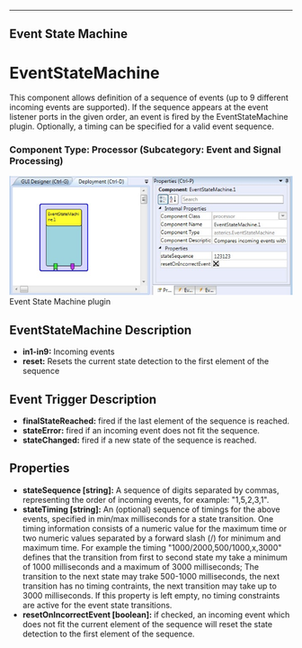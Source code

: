   
---
Event State Machine
---

# EventStateMachine

This component allows definition of a sequence of events (up to 9 different incoming events are supported). If the sequence appears at the event listener ports in the given order, an event is fired by the EventStateMachine plugin. Optionally, a timing can be specified for a valid event sequence.

### Component Type: Processor (Subcategory: Event and Signal Processing)

![Screenshot: EventStateMachine](img/EventStateMachine.jpg "Screenshot: Event State Machine plugin")  
Event State Machine plugin

## EventStateMachine Description

*   **in1-in9:** Incoming events
*   **reset:** Resets the current state detection to the first element of the sequence

## Event Trigger Description

*   **finalStateReached:** fired if the last element of the sequence is reached.
*   **stateError:** fired if an incoming event does not fit the sequence.
*   **stateChanged:** fired if a new state of the sequence is reached.

## Properties

*   **stateSequence \[string\]:** A sequence of digits separated by commas, representing the order of incoming events, for example: "1,5,2,3,1".
*   **stateTiming \[string\]:** An (optional) sequence of timings for the above events, specified in min/max milliseconds for a state transition. One timing information consists of a numeric value for the maximum time or two numeric values separated by a forward slash (/) for minimum and maximum time. For example the timing "1000/2000,500/1000,x,3000" defines that the transition from first to second state my take a minimum of 1000 milliseconds and a maximum of 3000 milliseconds; The transition to the next state may trake 500-1000 milliseconds, the next transition has no timing contraints, the next transition may take up to 3000 milliseconds. If this property is left empty, no timing constraints are active for the event state transitions.
*   **resetOnIncorrectEvent \[boolean\]:** if checked, an incoming event which does not fit the current element of the sequence will reset the state detection to the first element of the sequence.